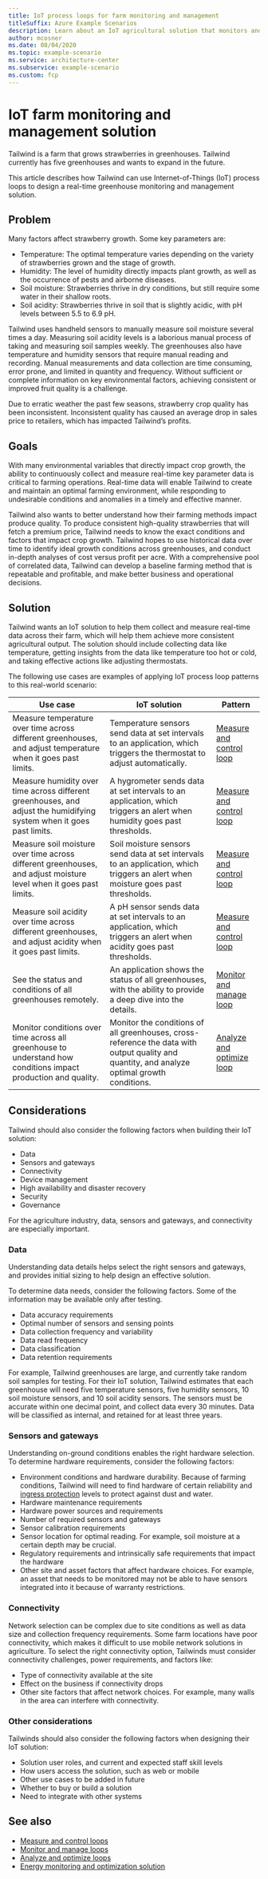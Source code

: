 ```yaml
---
title: IoT process loops for farm monitoring and management
titleSuffix: Azure Example Scenarios
description: Learn about an IoT agricultural solution that monitors and manages greenhouse conditions in real-time using IoT process loops.
author: mcosner
ms.date: 08/04/2020
ms.topic: example-scenario
ms.service: architecture-center
ms.subservice: example-scenario
ms.custom: fcp
---
```


# IoT farm monitoring and management solution

Tailwind is a farm that grows strawberries in greenhouses. Tailwind currently has five greenhouses and wants to expand in the future.

This article describes how Tailwind can use Internet-of-Things (IoT) process loops to design a real-time greenhouse monitoring and management solution.

## Problem

Many factors affect strawberry growth. Some key parameters are:
- Temperature: The optimal temperature varies depending on the variety of strawberries grown and the stage of growth.
- Humidity: The level of humidity directly impacts plant growth, as well as the occurrence of pests and airborne diseases.
- Soil moisture: Strawberries thrive in dry conditions, but still require some water in their shallow roots.
- Soil acidity: Strawberries thrive in soil that is slightly acidic, with pH levels between 5.5 to 6.9 pH.

Tailwind uses handheld sensors to manually measure soil moisture several times a day. Measuring soil acidity levels is a laborious manual process of taking and measuring soil samples weekly. The greenhouses also have temperature and humidity sensors that require manual reading and recording. Manual measurements and data collection are time consuming, error prone, and limited in quantity and frequency. Without sufficient or complete information on key environmental factors, achieving consistent or improved fruit quality is a challenge.

Due to erratic weather the past few seasons, strawberry crop quality has been inconsistent. Inconsistent quality has caused an average drop in sales price to retailers, which has impacted Tailwind’s profits. 

## Goals

With many environmental variables that directly impact crop growth, the ability to continuously collect and measure real-time key parameter data is critical to farming operations. Real-time data will enable Tailwind to create and maintain an optimal farming environment, while responding to undesirable conditions and anomalies in a timely and effective manner.

Tailwind also wants to better understand how their farming methods impact produce quality. To produce consistent high-quality strawberries that will fetch a premium price, Tailwind needs to know the exact conditions and factors that impact crop growth. Tailwind hopes to use historical data over time to identify ideal growth conditions across greenhouses, and conduct in-depth analyses of cost versus profit per acre. With a comprehensive pool of correlated data, Tailwind can develop a baseline farming method that is repeatable and profitable, and make better business and operational decisions.

## Solution

Tailwind wants an IoT solution to help them collect and measure real-time data across their farm, which will help them achieve more consistent agricultural output. The solution should include collecting data like temperature, getting insights from the data like temperature too hot or cold, and taking effective actions like adjusting thermostats.

The following use cases are examples of applying IoT process loop patterns to this real-world scenario:

Use case|IoT solution|Pattern|
---|---|---|
Measure temperature over time across different greenhouses, and adjust temperature when it goes past limits.|Temperature sensors send data at set intervals to an application, which triggers the thermostat to adjust automatically.|[Measure and control loop](measure-and-control-loop.md)|
Measure humidity over time across different greenhouses, and adjust the humidifying system when it goes past limits.|A hygrometer sends data at set intervals to an application, which triggers an alert when humidity goes past thresholds.|[Measure and control loop](measure-and-control-loop.md)|
Measure soil moisture over time across different greenhouses, and adjust moisture level when it goes past limits.|Soil moisture sensors send data at set intervals to an application, which triggers an alert when moisture goes past thresholds.|[Measure and control loop](measure-and-control-loop.md)|
Measure soil acidity over time across different greenhouses, and adjust acidity when it goes past limits.|A pH sensor sends data at set intervals to an application, which triggers an alert when acidity goes past thresholds.|[Measure and control loop](./measure-and-control-loop.md)|
See the status and conditions of all greenhouses remotely.|An application shows the status of all greenhouses, with the ability to provide a deep dive into the details.|[Monitor and manage loop](monitor-and-manage-loop.md)|
Monitor conditions over time across all greenhouse to understand how conditions impact production and quality.|Monitor the conditions of all greenhouses, cross-reference the data with output quality and quantity, and analyze optimal growth conditions.|[Analyze and optimize loop](analyze-and-optimize-loop.md)|

## Considerations

Tailwind should also consider the following factors when building their IoT solution:
- Data
- Sensors and gateways
- Connectivity
- Device management
- High availability and disaster recovery
- Security
- Governance

For the agriculture industry, data, sensors and gateways, and connectivity are especially important.

### Data

Understanding data details helps select the right sensors and gateways, and provides initial sizing to help design an effective solution.

To determine data needs, consider the following factors. Some of the information may be available only after testing.
- Data accuracy requirements
- Optimal number of sensors and sensing points
- Data collection frequency and variability
- Data read frequency
- Data classification
- Data retention requirements

For example, Tailwind greenhouses are large, and currently take random soil samples for testing. For their IoT solution, Tailwind estimates that each greenhouse will need five temperature sensors, five humidity sensors, 10 soil moisture sensors, and 10 soil acidity sensors. The sensors must be accurate within one decimal point, and collect data every 30 minutes. Data will be classified as internal, and retained for at least three years.

### Sensors and gateways

Understanding on-ground conditions enables the right hardware selection. To determine hardware requirements, consider the following factors:

- Environment conditions and hardware durability. Because of farming conditions, Tailwind will need to find hardware of certain reliability and [ingress protection](https://en.wikipedia.org/wiki/IP_Code) levels to protect against dust and water.
- Hardware maintenance requirements
- Hardware power sources and requirements
- Number of required sensors and gateways
- Sensor calibration requirements
- Sensor location for optimal reading. For example, soil moisture at a certain depth may be crucial.
- Regulatory requirements and intrinsically safe requirements that impact the hardware
- Other site and asset factors that affect hardware choices. For example, an asset that needs to be monitored may not be able to have sensors integrated into it because of warranty restrictions.

### Connectivity

Network selection can be complex due to site conditions as well as data size and collection frequency requirements. Some farm locations have poor connectivity, which makes it difficult to use mobile network solutions in agriculture. To select the right connectivity option, Tailwinds must consider connectivity challenges, power requirements, and factors like:

- Type of connectivity available at the site
- Effect on the business if connectivity drops
- Other site factors that affect network choices. For example, many walls in the area can interfere with connectivity.

### Other considerations

Tailwinds should also consider the following factors when designing their IoT solution:
- Solution user roles, and current and expected staff skill levels
- How users access the solution, such as web or mobile
- Other use cases to be added in future
- Whether to buy or build a solution
- Need to integrate with other systems

## See also
- [Measure and control loops](measure-and-control-loop.md)
- [Monitor and manage loops](monitor-and-manage-loop.md)
- [Analyze and optimize loops](analyze-and-optimize-loop.md)
- [Energy monitoring and optimization solution](energy-domain-example.md)
